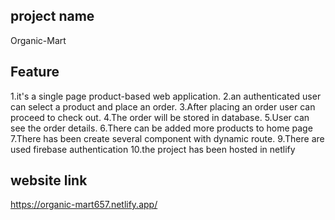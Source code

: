 ## project name
Organic-Mart
## Feature
1.it's a single page product-based web application.
2.an authenticated user can select a product and place an order.
3.After placing an order user can proceed to check out.
4.The order will be stored in database.
5.User can see the order details.
6.There can be added more products to home page
7.There has been create several component with dynamic route.
9.There are  used firebase authentication
10.the project has been hosted in netlify
## website link
https://organic-mart657.netlify.app/

